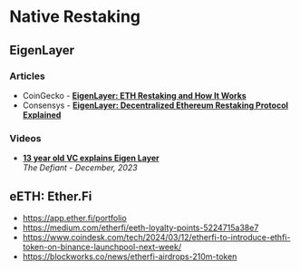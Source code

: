 # Native Restaking 

## EigenLayer

### Articles

- CoinGecko - [**EigenLayer: ETH Restaking and How It Works**](https://www.coingecko.com/learn/eigenlayer-restaking-ethereum)
- Consensys - [**EigenLayer: Decentralized Ethereum Restaking Protocol Explained**](https://consensys.io/blog/eigenlayer-a-restaking-primitive)

### Videos
- [**13 year old VC explains Eigen Layer**](https://www.youtube.com/watch?v=fJ2HTxHfc_Q)
  <br/>_The Defiant - December, 2023_

## eETH: Ether.Fi
- https://app.ether.fi/portfolio
- https://medium.com/etherfi/eeth-loyalty-points-5224715a38e7
- https://www.coindesk.com/tech/2024/03/12/etherfi-to-introduce-ethfi-token-on-binance-launchpool-next-week/
- https://blockworks.co/news/etherfi-airdrops-210m-token
